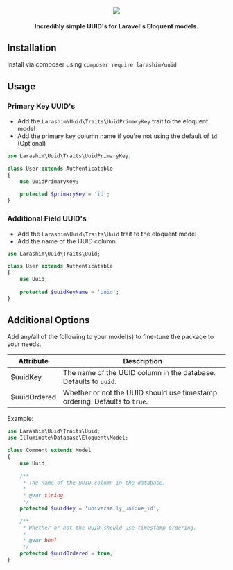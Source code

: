 <p align="center">
  <img src="https://user-images.githubusercontent.com/1300442/62399645-cc51dd00-b57c-11e9-980f-183f92e6828f.png">
  <h4 align="center">Incredibly simple UUID's for Laravel's Eloquent models.</h4>
</p>

## Installation
Install via composer using `composer require larashim/uuid`

## Usage

### Primary Key UUID's

- Add the `Larashim\Uuid\Traits\UuidPrimaryKey` trait to the eloquent model
- Add the primary key column name if you're not using the default of `id` (Optional)

```php
use Larashim\Uuid\Traits\UuidPrimaryKey;

class User extends Authenticatable
{
    use UuidPrimaryKey;
    
    protected $primaryKey = 'id';
}
```

### Additional Field UUID's

- Add the `Larashim\Uuid\Traits\Uuid` trait to the eloquent model
- Add the name of the UUID column
```php
use Larashim\Uuid\Traits\Uuid;

class User extends Authenticatable
{
    use Uuid;
    
    protected $uuidKeyName = 'uuid';
}
```

## Additional Options
Add any/all of the following to your model(s) to fine-tune the package to your needs.

| Attribute    | Description                                                                          |
-------------- | -------------------------------------------------------------------------------------|
| $uuidKey     | The name of the UUID column in the database. Defaults to `uuid`.                     |
| $uuidOrdered | Whether or not the UUID should use timestamp ordering. Defaults to `true`.           |

Example:

```php
use Larashim\Uuid\Traits\Uuid;
use Illuminate\Database\Eloquent\Model;

class Comment extends Model
{
    use Uuid;
    
    /**
     * The name of the UUID column in the database.
     *
     * @var string
     */
    protected $uuidKey = 'universally_unique_id';
    
    /**
     * Whether or not the UUID should use timestamp ordering.
     *
     * @var bool
     */
    protected $uuidOrdered = true;
}
```
